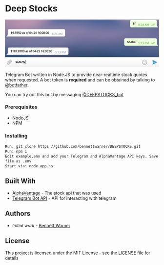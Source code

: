 # Deep Stocks

![Screenshot](https://github.com/bennettwarner/DEEPSTOCKS/raw/master/screenshot.png)

Telegram Bot written in Node.JS to provide near-realtime stock quotes when requested. A bot token is **required** and can be obtained by talking to [@botfather](https://telegram.me/BotFather).

You can try out this bot by messaging [@DEEPSTOCKS_bot](https://telegram.me/DEEPSTOCKS_bot)

### Prerequisites

* NodeJS
* NPM

### Installing

```
Run: git clone https://github.com/bennettwarner/DEEPSTOCKS.git
Run: npm i
Edit example.env and add your Telegram and AlphaVantage API keys. Save file as .env
Start via: node app.js

```
## Built With

* [AlphaVantage](https://www.alphavantage.co/) - The stock api that was used
* [Telegram Bot API](https://www.npmjs.com/package/telegram-bot-api) - API for interacting with telegram

## Authors

- *Initial work* - [Bennett Warner](https://github.com/bennettwarner)

## License

This project is licensed under the MIT License - see the [LICENSE](LICENSE) file for details
